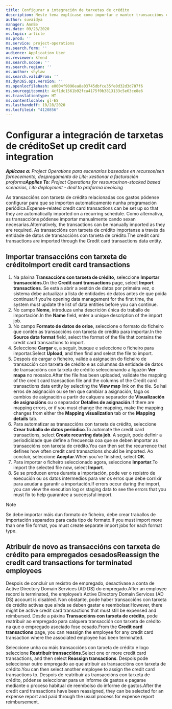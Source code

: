 ```yaml
---
title: Configurar a integración de tarxetas de crédito
description: Neste tema explícase como importar e manter transaccións con tarxeta de crédito relacionadas cos gastos.
author: suvaidya
manager: AnnBe
ms.date: 09/23/2020
ms.topic: article
ms.prod: ''
ms.service: project-operations
ms.search.form: ''
audience: Application User
ms.reviewer: kfend
ms.search.scope: ''
ms.search.region: ''
ms.author: shylaw
ms.search.validFrom: ''
ms.dyn365.ops.version: ''
ms.openlocfilehash: e0004f9096ea8a03745dbfce35fe0d32d3d707f6
ms.sourcegitcommit: 4cf1dc1561b92fca4175f0b3813133c5e63ce8e6
ms.translationtype: HT
ms.contentlocale: gl-ES
ms.lasthandoff: 10/28/2020
ms.locfileid: "4120856"
---
```

# <a name="set-up-credit-card-integration"></a><span data-ttu-id="a92f5-103">Configurar a integración de tarxetas de crédito</span><span class="sxs-lookup"><span data-stu-id="a92f5-103">Set up credit card integration</span></span>

<span data-ttu-id="a92f5-104">_**Aplícase a:** Project Operations para escenarios baseados en recursos/sen fornecemento, despregamento de Lite: xestionar a facturación proforma_</span><span class="sxs-lookup"><span data-stu-id="a92f5-104">_**Applies To:** Project Operations for resource/non-stocked based scenarios, Lite deployment - deal to proforma invoicing_</span></span>

<span data-ttu-id="a92f5-105">As transaccións con tarxeta de crédito relacionadas cos gastos pódense configurar para que se importen automaticamente nunha programación periódica.</span><span class="sxs-lookup"><span data-stu-id="a92f5-105">Expense-related credit card transactions can be set up so that they are automatically imported on a recurring schedule.</span></span> <span data-ttu-id="a92f5-106">Como alternativa, as transaccións pódense importar manualmente cando sexan necesarias.</span><span class="sxs-lookup"><span data-stu-id="a92f5-106">Alternatively, the transactions can be manually imported as they are required.</span></span> <span data-ttu-id="a92f5-107">As transaccións con tarxeta de crédito importanse a través da entidade de datos de transaccións con tarxeta de crédito.</span><span class="sxs-lookup"><span data-stu-id="a92f5-107">The credit card transactions are imported through the Credit card transactions data entity.</span></span>

## <a name="import-credit-card-transactions"></a><span data-ttu-id="a92f5-108">Importar transaccións con tarxeta de crédito</span><span class="sxs-lookup"><span data-stu-id="a92f5-108">Import credit card transactions</span></span>

1. <span data-ttu-id="a92f5-109">Na páxina **Transaccións con tarxeta de crédito**, seleccione **Importar transaccións**.</span><span class="sxs-lookup"><span data-stu-id="a92f5-109">On the **Credit card transactions** page, select **Import transactions**.</span></span> <span data-ttu-id="a92f5-110">Se está a abrir a xestión de datos por primeira vez, o sistema debe actualizar a lista de entidades de datos antes de que poida continuar.</span><span class="sxs-lookup"><span data-stu-id="a92f5-110">If you’re opening data management for the first time, the system must update the list of data entities before you can continue.</span></span>
2. <span data-ttu-id="a92f5-111">No campo **Nome**, introduza unha descrición única do traballo de importación.</span><span class="sxs-lookup"><span data-stu-id="a92f5-111">In the **Name** field, enter a unique description of the import job.</span></span>
3. <span data-ttu-id="a92f5-112">No campo **Formato de datos de orixe**, seleccione o formato do ficheiro que contén as transaccións con tarxeta de crédito para importar.</span><span class="sxs-lookup"><span data-stu-id="a92f5-112">In the **Source data format** field, select the format of the file that contains the credit card transactions to import.</span></span>
4. <span data-ttu-id="a92f5-113">Seleccione **Cargar** e, a seguir, busque e seleccione o ficheiro para importar.</span><span class="sxs-lookup"><span data-stu-id="a92f5-113">Select **Upload**, and then find and select the file to import.</span></span>
5. <span data-ttu-id="a92f5-114">Despois de cargar o ficheiro, valide a asignación do ficheiro de transacción con tarxeta de crédito e as columnas da entidade de datos de transaccións con tarxeta de crédito seleccionando a ligazón **Ver mapa** no mosaico.</span><span class="sxs-lookup"><span data-stu-id="a92f5-114">After the file has been uploaded, validate the mapping of the credit card transaction file and the columns of the Credit card transactions data entity by selecting the **View map** link on the tile.</span></span> <span data-ttu-id="a92f5-115">Se hai erros de asignación ou se ten que cambiar a asignación, faga os cambios de asignación a partir de calquera separador de **Visualización de asignacións** ou o separador **Detalles de asignación**.</span><span class="sxs-lookup"><span data-stu-id="a92f5-115">If there are mapping errors, or if you must change the mapping, make the mapping changes from either the **Mapping visualization** tab or the **Mapping details** tab.</span></span>
6. <span data-ttu-id="a92f5-116">Para automatizar as transaccións con tarxeta de crédito, seleccione **Crear traballo de datos periódico**.</span><span class="sxs-lookup"><span data-stu-id="a92f5-116">To automate the credit card transactions, select **Create recurring data job**.</span></span> <span data-ttu-id="a92f5-117">A seguir, pode definir a periodicidade que define a frecuencia coa que se deben importar as transaccións con tarxeta de crédito.</span><span class="sxs-lookup"><span data-stu-id="a92f5-117">You can then set the recurrence that defines how often credit card transactions should be imported.</span></span> <span data-ttu-id="a92f5-118">Ao concluír, seleccione **Aceptar**.</span><span class="sxs-lookup"><span data-stu-id="a92f5-118">When you’ve finished, select **OK**.</span></span>
7. <span data-ttu-id="a92f5-119">Para importar o ficheiro seleccionado agora, seleccione **Importar**.</span><span class="sxs-lookup"><span data-stu-id="a92f5-119">To import the selected file now, select **Import**.</span></span>
8. <span data-ttu-id="a92f5-120">Se se producen erros durante a importación, pode ver o rexistro de execución ou os datos intermedios para ver os erros que debe corrixir para axudar a garantir a importación.</span><span class="sxs-lookup"><span data-stu-id="a92f5-120">If errors occur during the import, you can view the execution log or staging data to see the errors that you must fix to help guarantee a successful import.</span></span>

> [!NOTE]
> <span data-ttu-id="a92f5-121">Se debe importar máis dun formato de ficheiro, debe crear traballos de importación separados para cada tipo de formato.</span><span class="sxs-lookup"><span data-stu-id="a92f5-121">If you must import more than one file format, you must create separate import jobs for each format type.</span></span>

## <a name="reassign-the-credit-card-transactions-for-terminated-employees"></a><span data-ttu-id="a92f5-122">Atribuír de novo as transaccións con tarxeta de crédito para empregados cesados</span><span class="sxs-lookup"><span data-stu-id="a92f5-122">Reassign the credit card transactions for terminated employees</span></span>

<span data-ttu-id="a92f5-123">Despois de concluír un rexistro de empregado, desactívase a conta de Active Directory Domain Services (AD DS) do empregado.</span><span class="sxs-lookup"><span data-stu-id="a92f5-123">After an employee record is terminated, the employee’s Active Directory Domain Services (AD DS) account is disabled.</span></span> <span data-ttu-id="a92f5-124">Non obstante, pode haber transaccións con tarxeta de crédito activas que aínda se deben gastar e reembolsar.</span><span class="sxs-lookup"><span data-stu-id="a92f5-124">However, there might be active credit card transactions that must still be expensed and reimbursed.</span></span> <span data-ttu-id="a92f5-125">Desde a páxina **Transaccións con tarxeta de crédito**, pode reatribuír ao empregado para calquera transacción con tarxeta de crédito na que o empregado asociado fose cesado.</span><span class="sxs-lookup"><span data-stu-id="a92f5-125">From the **Credit card transactions** page, you can reassign the employee for any credit card transaction where the associated employee has been terminated.</span></span>

<span data-ttu-id="a92f5-126">Seleccione unha ou máis transaccións con tarxeta de crédito e logo seleccione **Reatribuír transaccións**.</span><span class="sxs-lookup"><span data-stu-id="a92f5-126">Select one or more credit card transactions, and then select **Reassign transactions**.</span></span> <span data-ttu-id="a92f5-127">Despois pode seleccionar outro empregado ao que atribuír as transaccións con tarxeta de crédito.</span><span class="sxs-lookup"><span data-stu-id="a92f5-127">You can then select another employee to assign the credit card transactions to.</span></span> <span data-ttu-id="a92f5-128">Despois de reatribuír as transaccións con tarxeta de crédito, pódense seleccionar para un informe de gastos e pagarse mediante o proceso habitual de reembolso do informe de gastos.</span><span class="sxs-lookup"><span data-stu-id="a92f5-128">After the credit card transactions have been reassigned, they can be selected for an expense report and paid through the usual process for expense report reimbursement.</span></span>
